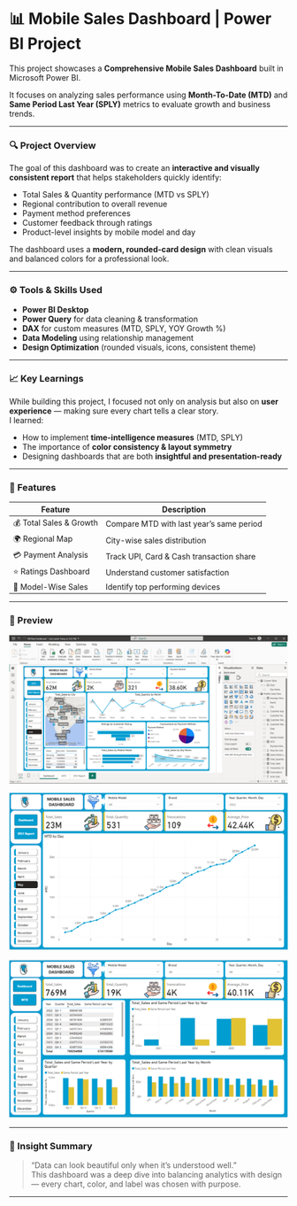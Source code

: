# 📊 Mobile Sales Dashboard | Power BI Project

This project showcases a **Comprehensive Mobile Sales Dashboard** built in Microsoft Power BI.  

It focuses on analyzing sales performance using **Month-To-Date (MTD)** and **Same Period Last Year (SPLY)** metrics to evaluate growth and business trends.

---

### 🔍 Project Overview
The goal of this dashboard was to create an **interactive and visually consistent report** that helps stakeholders quickly identify:
- Total Sales & Quantity performance (MTD vs SPLY)
- Regional contribution to overall revenue
- Payment method preferences
- Customer feedback through ratings
- Product-level insights by mobile model and day

The dashboard uses a **modern, rounded-card design** with clean visuals and balanced colors for a professional look.

---

### ⚙️ Tools & Skills Used
- **Power BI Desktop**
- **Power Query** for data cleaning & transformation  
- **DAX** for custom measures (MTD, SPLY, YOY Growth %)
- **Data Modeling** using relationship management
- **Design Optimization** (rounded visuals, icons, consistent theme)

---

### 📈 Key Learnings
While building this project, I focused not only on analysis but also on **user experience** — making sure every chart tells a clear story.  
I learned:
- How to implement **time-intelligence measures** (MTD, SPLY)
- The importance of **color consistency & layout symmetry**
- Designing dashboards that are both **insightful and presentation-ready**

---

### 🧩 Features
| Feature | Description |
|----------|--------------|
| 💰 Total Sales & Growth | Compare MTD with last year’s same period |
| 🌍 Regional Map | City-wise sales distribution |
| 💳 Payment Analysis | Track UPI, Card & Cash transaction share |
| ⭐ Ratings Dashboard | Understand customer satisfaction |
| 📱 Model-Wise Sales | Identify top performing devices |

---

### 📸 Preview
![Dashboard Screenshot](https://github.com/ashwin-pawar/Learnings-/blob/main/PowerBI/Main%20Dashboard.png)

![MTD Report](https://github.com/ashwin-pawar/Learnings-/blob/main/PowerBI/MTD.png)

![Same Period Last Year Report ](https://github.com/ashwin-pawar/Learnings-/blob/main/PowerBI/Same%20Period%20Last%20Year.png)

---

### 🧠 Insight Summary
> “Data can look beautiful only when it’s understood well.”  
> This dashboard was a deep dive into balancing analytics with design — every chart, color, and label was chosen with purpose.

---

